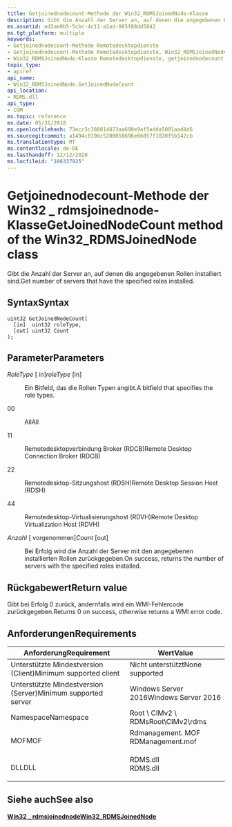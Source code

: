 ```yaml
---
title: Getjoinednodecount-Methode der Win32_RDMSJoinedNode-Klasse
description: Gibt die Anzahl der Server an, auf denen die angegebenen Rollen installiert sind.
ms.assetid: ed2ae0b5-5cbc-4c11-a2ad-065f88dd5842
ms.tgt_platform: multiple
keywords:
- Getjoinednodecount-Methode Remotedesktopdienste
- Getjoinednodecount-Methode Remotedesktopdienste, Win32_RDMSJoinedNode-Klasse
- Win32_RDMSJoinedNode-Klasse Remotedesktopdienste, getjoinednodecount-Methode
topic_type:
- apiref
api_name:
- Win32_RDMSJoinedNode.GetJoinedNodeCount
api_location:
- RDMS.dll
api_type:
- COM
ms.topic: reference
ms.date: 05/31/2018
ms.openlocfilehash: 73ecc5c388814873aa690e9af5adda5081aad4d6
ms.sourcegitcommit: a1494c819bc5200050696e66057f1020f5b142cb
ms.translationtype: MT
ms.contentlocale: de-DE
ms.lasthandoff: 12/12/2020
ms.locfileid: "106337925"
---
```

# <a name="getjoinednodecount-method-of-the-win32_rdmsjoinednode-class"></a><span data-ttu-id="75434-106">Getjoinednodecount-Methode der Win32 \_ rdmsjoinednode-Klasse</span><span class="sxs-lookup"><span data-stu-id="75434-106">GetJoinedNodeCount method of the Win32\_RDMSJoinedNode class</span></span>

<span data-ttu-id="75434-107">Gibt die Anzahl der Server an, auf denen die angegebenen Rollen installiert sind.</span><span class="sxs-lookup"><span data-stu-id="75434-107">Get number of servers that have the specified roles installed.</span></span>

## <a name="syntax"></a><span data-ttu-id="75434-108">Syntax</span><span class="sxs-lookup"><span data-stu-id="75434-108">Syntax</span></span>


```mof
uint32 GetJoinedNodeCount(
  [in]  uint32 roleType,
  [out] uint32 Count
);
```



## <a name="parameters"></a><span data-ttu-id="75434-109">Parameter</span><span class="sxs-lookup"><span data-stu-id="75434-109">Parameters</span></span>

<dl> <dt>

<span data-ttu-id="75434-110">*RoleType* \[ in\]</span><span class="sxs-lookup"><span data-stu-id="75434-110">*roleType* \[in\]</span></span>
</dt> <dd>

<span data-ttu-id="75434-111">Ein Bitfeld, das die Rollen Typen angibt.</span><span class="sxs-lookup"><span data-stu-id="75434-111">A bitfield that specifies the role types.</span></span>

<dt>

<span data-ttu-id="75434-112">0</span><span class="sxs-lookup"><span data-stu-id="75434-112">0</span></span>
</dt> <dd>

<span data-ttu-id="75434-113">All</span><span class="sxs-lookup"><span data-stu-id="75434-113">All</span></span>

</dd> <dt>

<span data-ttu-id="75434-114">1</span><span class="sxs-lookup"><span data-stu-id="75434-114">1</span></span>
</dt> <dd>

<span data-ttu-id="75434-115">Remotedesktopverbindung Broker (RDCB)</span><span class="sxs-lookup"><span data-stu-id="75434-115">Remote Desktop Connection Broker (RDCB)</span></span>

</dd> <dt>

<span data-ttu-id="75434-116">2</span><span class="sxs-lookup"><span data-stu-id="75434-116">2</span></span>
</dt> <dd>

<span data-ttu-id="75434-117">Remotedesktop-Sitzungshost (RDSH)</span><span class="sxs-lookup"><span data-stu-id="75434-117">Remote Desktop Session Host (RDSH)</span></span>

</dd> <dt>

<span data-ttu-id="75434-118">4</span><span class="sxs-lookup"><span data-stu-id="75434-118">4</span></span>
</dt> <dd>

<span data-ttu-id="75434-119">Remotedesktop-Virtualisierungshost (RDVH)</span><span class="sxs-lookup"><span data-stu-id="75434-119">Remote Desktop Virtualization Host (RDVH)</span></span>

</dd> </dl> </dd> <dt>

<span data-ttu-id="75434-120">*Anzahl* \[ vorgenommen\]</span><span class="sxs-lookup"><span data-stu-id="75434-120">*Count* \[out\]</span></span>
</dt> <dd>

<span data-ttu-id="75434-121">Bei Erfolg wird die Anzahl der Server mit den angegebenen installierten Rollen zurückgegeben.</span><span class="sxs-lookup"><span data-stu-id="75434-121">On success, returns the number of servers with the specified roles installed.</span></span>

</dd> </dl>

## <a name="return-value"></a><span data-ttu-id="75434-122">Rückgabewert</span><span class="sxs-lookup"><span data-stu-id="75434-122">Return value</span></span>

<span data-ttu-id="75434-123">Gibt bei Erfolg 0 zurück, andernfalls wird ein WMI-Fehlercode zurückgegeben.</span><span class="sxs-lookup"><span data-stu-id="75434-123">Returns 0 on success, otherwise returns a WMI error code.</span></span>

## <a name="requirements"></a><span data-ttu-id="75434-124">Anforderungen</span><span class="sxs-lookup"><span data-stu-id="75434-124">Requirements</span></span>



| <span data-ttu-id="75434-125">Anforderung</span><span class="sxs-lookup"><span data-stu-id="75434-125">Requirement</span></span> | <span data-ttu-id="75434-126">Wert</span><span class="sxs-lookup"><span data-stu-id="75434-126">Value</span></span> |
|-------------------------------------|---------------------------------------------------------------------------------------------|
| <span data-ttu-id="75434-127">Unterstützte Mindestversion (Client)</span><span class="sxs-lookup"><span data-stu-id="75434-127">Minimum supported client</span></span><br/> | <span data-ttu-id="75434-128">Nicht unterstützt</span><span class="sxs-lookup"><span data-stu-id="75434-128">None supported</span></span><br/>                                                                   |
| <span data-ttu-id="75434-129">Unterstützte Mindestversion (Server)</span><span class="sxs-lookup"><span data-stu-id="75434-129">Minimum supported server</span></span><br/> | <span data-ttu-id="75434-130">Windows Server 2016</span><span class="sxs-lookup"><span data-stu-id="75434-130">Windows Server 2016</span></span><br/>                                                              |
| <span data-ttu-id="75434-131">Namespace</span><span class="sxs-lookup"><span data-stu-id="75434-131">Namespace</span></span><br/>                | <span data-ttu-id="75434-132">Root \\ CIMv2 \\ RDMs</span><span class="sxs-lookup"><span data-stu-id="75434-132">Root\\CIMv2\\rdms</span></span><br/>                                                                |
| <span data-ttu-id="75434-133">MOF</span><span class="sxs-lookup"><span data-stu-id="75434-133">MOF</span></span><br/>                      | <dl> <span data-ttu-id="75434-134"><dt>Rdmanagement. MOF</dt></span><span class="sxs-lookup"><span data-stu-id="75434-134"><dt>RDManagement.mof</dt></span></span> </dl> |
| <span data-ttu-id="75434-135">DLL</span><span class="sxs-lookup"><span data-stu-id="75434-135">DLL</span></span><br/>                      | <dl> <span data-ttu-id="75434-136"><dt>RDMS.dll</dt></span><span class="sxs-lookup"><span data-stu-id="75434-136"><dt>RDMS.dll</dt></span></span> </dl>         |



## <a name="see-also"></a><span data-ttu-id="75434-137">Siehe auch</span><span class="sxs-lookup"><span data-stu-id="75434-137">See also</span></span>

<dl> <dt>

[<span data-ttu-id="75434-138">**Win32 \_ rdmsjoinednode**</span><span class="sxs-lookup"><span data-stu-id="75434-138">**Win32\_RDMSJoinedNode**</span></span>](win32-rdmsjoinednode.md)
</dt> </dl>

 

 





